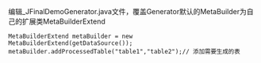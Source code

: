 编辑_JFinalDemoGenerator.java文件，覆盖Generator默认的MetaBuilder为自己的扩展类MetaBuilderExtend
```
MetaBuilderExtend metaBuilder = new MetaBuilderExtend(getDataSource());
metaBuilder.addProcessedTable("table1","table2");// 添加需要生成的表
```
